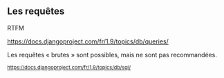 ## Les requêtes

RTFM

https://docs.djangoproject.com/fr/1.9/topics/db/queries/

Les requêtes « brutes » sont possibles, mais ne sont pas recommandées.

<small>https://docs.djangoproject.com/fr/1.9/topics/db/sql/</small>
